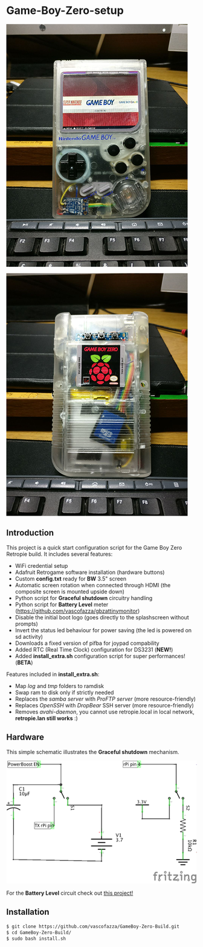 # Game-Boy-Zero-setup

![Front](/images/gbzero.jpg)

![Back](/images/gbzero-back.jpg)

## Introduction
This project is a quick start configuration script for the Game Boy Zero Retropie build.
It includes several features:

*  WiFi credential setup
*  Adafruit Retrogame software installation (hardware buttons)
*  Custom **config.txt** ready for **BW** 3.5" screen
*  Automatic screen rotation when connected through HDMI (the composite screen is mounted upside down)
*  Python script for **Graceful shutdown** circuitry handling
*  Python script for **Battery Level** meter (https://github.com/vascofazza/gbzattinymonitor)
*  Disable the initial boot logo (goes directly to the splashscreen without prompts)
*  Invert the status led behaviour for power saving (the led is powered on sd activity)
*  Downloads a fixed version of pifba for joypad compability
*  Added RTC (Real Time Clock) configuration for DS3231  (**NEW!**)
*  Added **install_extra.sh** configuration script for super performances!  (**BETA**)

Features included in **install_extra.sh**:

* Map *log* and *tmp* folders to ramdisk
* Swap ram to disk only if strictly needed
* Replaces the *samba server* with *ProFTP server* (more resource-friendly)
* Replaces *OpenSSH* with *DropBear* SSH server (more resource-friendly)
* Removes *avahi-daemon*, you cannot use retropie.local in local network, **retropie.lan still works** :)

## Hardware
This simple schematic illustrates the **Graceful shutdown** mechanism.

![Graceful shutdown](/schematics/graceful_shutdown.png)

For the **Battery Level** circuit check out [this project!](https://github.com/vascofazza/gbzattinymonitor)

## Installation
```
$ git clone https://github.com/vascofazza/GameBoy-Zero-Build.git
$ cd GameBoy-Zero-Build/
$ sudo bash install.sh
```
